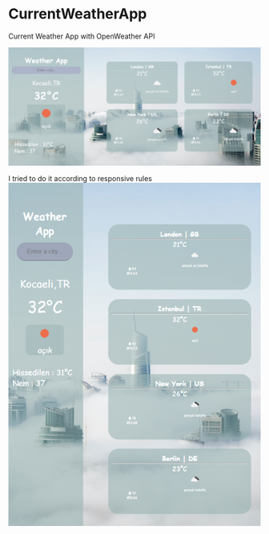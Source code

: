 # CurrentWeatherApp
Current Weather App with OpenWeather API


![Desktop](/img/wd.png)

I tried to do it according to responsive rules
![Smart Device](/img/ps.png)


